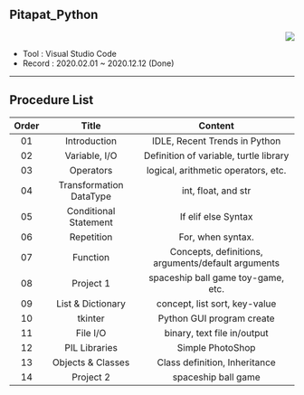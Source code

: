 ## Pitapat_Python

<div align="right"><a href="https://hits.seeyoufarm.com"/><img src="https://hits.seeyoufarm.com/api/count/incr/badge.svg?url=https://github.com/eona1301/Pitapat_Python"/></a></div>

- Tool : Visual Studio Code
- Record : 2020.02.01 ~ 2020.12.12 (Done)

---

## Procedure List

| Order |          Title          |                      Content                       |
| :---: | :---------------------: | :------------------------------------------------: |
|  01   |      Introduction       |           IDLE, Recent Trends in Python            |
|  02   |      Variable, I/O      |       Definition of variable, turtle library       |
|  03   |        Operators        |        logical, arithmetic operators, etc.         |
|  04   | Transformation DataType |                int, float, and str                 |
|  05   |  Conditional Statement  |                If elif else Syntax                 |
|  06   |       Repetition        |                 For, when syntax.                  |
|  07   |        Function         | Concepts, definitions, arguments/default arguments |
|  08   |        Project 1        |         spaceship ball game toy-game, etc.         |
|  09   |   List & Dictionary     |           concept, list sort, key-value            |
|  10   |         tkinter         |             Python GUI program create              |
|  11   |        File I/O         |           binary, text file in/output              |
|  12   |      PIL Libraries      |                  Simple PhotoShop                  |
|  13   |    Objects & Classes    |           Class definition, Inheritance            |
|  14   |        Project 2        |                spaceship ball game                 |

